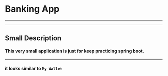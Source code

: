 # Banking App

___
___
## Small Description
#### This very small application is just for keep practicing spring boot.

---
#### it looks similar to `My Wallet` 